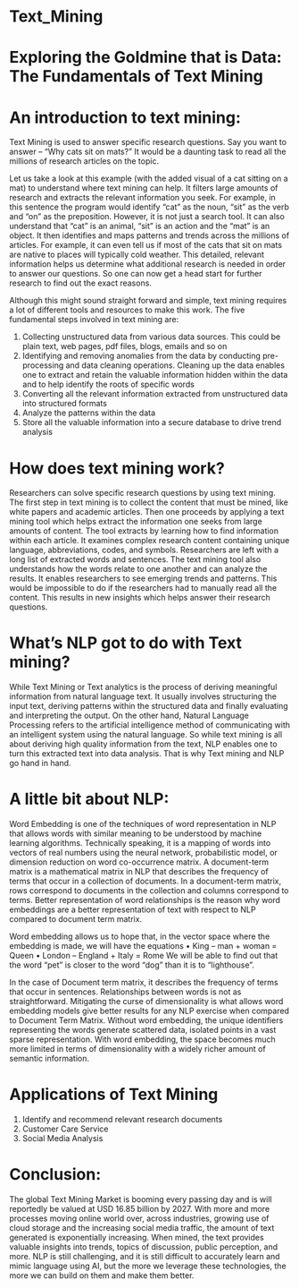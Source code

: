 # Text_Mining
# Exploring the Goldmine that is Data: The Fundamentals of Text Mining

# An introduction to text mining:
Text Mining is used to answer specific research questions. Say you want to answer – “Why cats sit on mats?” It would be a daunting task to read all the millions of research articles on the topic.
 
Let us take a look at this example (with the added visual of a cat sitting on a mat) to understand where text mining can help.
It filters large amounts of research and extracts the relevant information you seek. For example, in this sentence the program would identify “cat” as the noun, “sit” as the verb and “on” as the preposition. However, it is not just a search tool. It can also understand that “cat” is an animal, “sit” is an action and the “mat” is an object. It then identifies and maps patterns and trends across the millions of articles. For example, it can even tell us if most of the cats that sit on mats are native to places will typically cold weather. This detailed, relevant information helps us determine what additional research is needed in order to answer our questions. So one can now get a head start for further research to find out the exact reasons. 

Although this might sound straight forward and simple, text mining requires a lot of different tools and resources to make this work. The five fundamental steps involved in text mining are:
1)	Collecting unstructured data from various data sources. This could be plain text, web pages, pdf files, blogs, emails and so on
2)	Identifying and removing anomalies from the data by conducting pre-processing and data cleaning operations. Cleaning up the data enables one to extract and retain the valuable information hidden within the data and to help identify the roots of specific words
3)	Converting all the relevant information extracted from unstructured data into structured formats
4)	Analyze the patterns within the data
5)	Store all the valuable information into a secure database to drive trend analysis
 
# How does text mining work?
Researchers can solve specific research questions by using text mining. 
The first step in text mining is to collect the content that must be mined, like white papers and academic articles. Then one proceeds by applying a text mining tool which helps extract the information one seeks from large amounts of content. The tool extracts by learning how to find information within each article. It examines complex research content containing unique language, abbreviations, codes, and symbols. Researchers are left with a long list of extracted words and sentences. The text mining tool also understands how the words relate to one another and can analyze the results. It enables researchers to see emerging trends and patterns. This would be impossible to do if the researchers had to manually read all the content. This results in new insights which helps answer their research questions. 

# What’s NLP got to do with Text mining?
While Text Mining or Text analytics is the process of deriving meaningful information from natural language text. It usually involves structuring the input text, deriving patterns within the structured data and finally evaluating and interpreting the output.
On the other hand, Natural Language Processing refers to the artificial intelligence method of communicating with an intelligent system using the natural language. So while text mining is all about deriving high quality information from the text, NLP enables one to turn this extracted text into data analysis. That is why Text mining and NLP go hand in hand.

# A little bit about NLP:
Word Embedding is one of the techniques of word representation in NLP that allows words with similar meaning to be understood by machine learning algorithms. Technically speaking, it is a mapping of words into vectors of real numbers using the neural network, probabilistic model, or dimension reduction on word co-occurrence matrix.
A document-term matrix is a mathematical matrix in NLP that describes the frequency of terms that occur in a collection of documents. In a document-term matrix, rows correspond to documents in the collection and columns correspond to terms.
Better representation of word relationships is the reason why word embeddings are a better representation of text with respect to NLP compared to document term matrix.

Word embedding allows us to hope that, in the vector space where the embedding is made, we will have the equations
•	King – man + woman = Queen
•	London – England + Italy = Rome
We will be able to find out that the word “pet” is closer to the word “dog” than it is to “lighthouse”.

In the case of Document term matrix, it describes the frequency of terms that occur in sentences. Relationships between words is not as straightforward.  Mitigating the curse of dimensionality is what allows word embedding models give better results for any NLP exercise when compared to Document Term Matrix. Without word embedding, the unique identifiers representing the words generate scattered data, isolated points in a vast sparse representation. With word embedding, the space becomes much more limited in terms of dimensionality with a widely richer amount of semantic information. 


# Applications of Text Mining
1)	Identify and recommend relevant research documents 
2)	Customer Care Service
3)	Social Media Analysis

# Conclusion:
The global Text Mining Market is booming every passing day and is will reportedly be valued at USD 16.85 billion by 2027.  With more and more processes moving online world over, across industries, growing use of cloud storage and the increasing social media traffic, the amount of text generated is exponentially increasing. When mined, the text provides valuable insights into trends, topics of discussion, public perception, and more. NLP is still challenging, and it is still difficult to accurately learn and mimic language using AI, but the more we leverage these technologies, the more we can build on them and make them better. 

<script src="https://gist.github.com/Ashnayak/290b571f413543ce9a9a69f3dbd8a9bc.js"></script>
